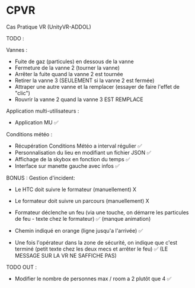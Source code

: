 # CPVR
Cas Pratique VR (UnityVR-ADDOL)

TODO :

Vannes :

- Fuite de gaz (particules) en dessous de la vanne
- Fermeture de la vanne 2 (tourner la vanne)
- Arrêter la fuite quand la vanne 2 est tournée
- Retirer la vanne 3 (SEULEMENT si la vanne 2 est fermée)
- Attraper une autre vanne et la remplacer (essayer de faire l'effet de "clic")
- Rouvrir la vanne 2 quand la vanne 3 EST REMPLACE

Application multi-utilisateurs :

- Application MU ✅ 

Conditions météo :

- Récupération Conditions Météo a interval régulier ✅ 
- Personnalisation du lieu en modifiant un fichier JSON ✅
- Affichage de la skybox en fonction du temps ✅
- Interface sur manette gauche avec infos ✅ 

BONUS : Gestion d'incident:

- Le HTC doit suivre le formateur (manuellement) X
- Le formateur doit suivre un parcours (manuellement) X

- Formateur déclenche un feu (via une touche, on démarre les particules de feu - texte chez le formateur) ✅ (manque animation)
- Chemin indiqué en orange (ligne jusqu'a l'arrivée) ✅
- Une fois l'opérateur dans la zone de sécurité, on indique que c'est terminé (petit texte chez les deux mecs et arrêter le feu) ✅ (LE MESSAGE SUR LA VR NE SAFFICHE PAS)

TODO OUT :

- Modifier le nombre de personnes max / room a 2 plutôt que 4 ✅
